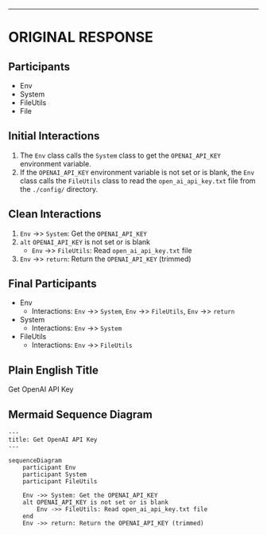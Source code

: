 ----
# ORIGINAL RESPONSE 
## Participants

- Env
- System
- FileUtils
- File

## Initial Interactions

1. The `Env` class calls the `System` class to get the `OPENAI_API_KEY` environment variable.
2. If the `OPENAI_API_KEY` environment variable is not set or is blank, the `Env` class calls the `FileUtils` class to read the `open_ai_api_key.txt` file from the `./config/` directory.

## Clean Interactions

1. `Env` ->> `System`: Get the `OPENAI_API_KEY`
2. `alt` `OPENAI_API_KEY` is not set or is blank
    - `Env` ->> `FileUtils`: Read `open_ai_api_key.txt` file
3. `Env` ->> `return`: Return the `OPENAI_API_KEY` (trimmed)

## Final Participants

- Env
  - Interactions: `Env` ->> `System`, `Env` ->> `FileUtils`, `Env` ->> `return`
- System
  - Interactions: `Env` ->> `System`
- FileUtils
  - Interactions: `Env` ->> `FileUtils`

## Plain English Title

Get OpenAI API Key

## Mermaid Sequence Diagram

```mermaid
---
title: Get OpenAI API Key
---

sequenceDiagram
    participant Env
    participant System
    participant FileUtils

    Env ->> System: Get the OPENAI_API_KEY
    alt OPENAI_API_KEY is not set or is blank
        Env ->> FileUtils: Read open_ai_api_key.txt file
    end
    Env ->> return: Return the OPENAI_API_KEY (trimmed)
```
